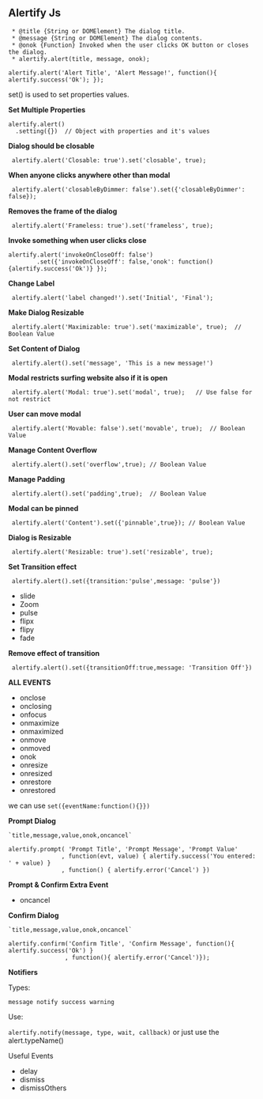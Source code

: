 ## Alertify Js


```
 * @title {String or DOMElement} The dialog title.
 * @message {String or DOMElement} The dialog contents.
 * @onok {Function} Invoked when the user clicks OK button or closes the dialog.
 * alertify.alert(title, message, onok);
 
alertify.alert('Alert Title', 'Alert Message!', function(){ alertify.success('Ok'); });
```
set() is used to set properties values.

**Set Multiple Properties**

```
alertify.alert()
  .setting({})  // Object with properties and it's values
```

**Dialog should be closable**

```
 alertify.alert('Closable: true').set('closable', true); 
```

**When anyone clicks anywhere other than modal**

```
 alertify.alert('closableByDimmer: false').set({'closableByDimmer': false}); 
```

**Removes the frame of the dialog**

```
 alertify.alert('Frameless: true').set('frameless', true); 
 ```
 
 **Invoke something when user clicks close**
 
 ```
 alertify.alert('invokeOnCloseOff: false')
         .set({'invokeOnCloseOff': false,'onok': function(){alertify.success('Ok')} });
  ```
 
 **Change Label**
 
 ```
  alertify.alert('label changed!').set('Initial', 'Final'); 
 ```
 
 **Make Dialog Resizable**
 
 ```
  alertify.alert('Maximizable: true').set('maximizable', true);  // Boolean Value
 ```
 
 **Set Content of Dialog**
 
 ```
  alertify.alert().set('message', 'This is a new message!')
 ```
 
 **Modal restricts surfing website also if it is open**
 
 ```
  alertify.alert('Modal: true').set('modal', true);   // Use false for not restrict
 ```
 
 **User can move modal**
 
 ```
  alertify.alert('Movable: false').set('movable', true);  // Boolean Value
 ```
 
**Manage Content Overflow**

```
 alertify.alert().set('overflow',true); // Boolean Value
```

**Manage Padding**

```
 alertify.alert().set('padding',true);  // Boolean Value

```
**Modal can be pinned**

```
 alertify.alert('Content').set({'pinnable',true}); // Boolean Value
```

**Dialog is Resizable**

```
 alertify.alert('Resizable: true').set('resizable', true); 
```

**Set Transition effect**

```
 alertify.alert().set({transition:'pulse',message: 'pulse'})
```

- slide
- Zoom
- pulse
- flipx
- flipy
- fade

**Remove effect of transition**

```
 alertify.alert().set({transitionOff:true,message: 'Transition Off'}) 
```

**ALL EVENTS**

-  onclose
-  onclosing
-  onfocus
-  onmaximize
-  onmaximized
-  onmove
-  onmoved
-  onok
-  onresize
-  onresized
-  onrestore
-  onrestored

we can use `set({eventName:function(){}})`

**Prompt Dialog**

```
`title,message,value,onok,oncancel`

alertify.prompt( 'Prompt Title', 'Prompt Message', 'Prompt Value'
               , function(evt, value) { alertify.success('You entered: ' + value) }
               , function() { alertify.error('Cancel') })
```

**Prompt & Confirm Extra Event**

 - oncancel

**Confirm Dialog**

```
`title,message,value,onok,oncancel`

alertify.confirm('Confirm Title', 'Confirm Message', function(){ alertify.success('Ok') }
                , function(){ alertify.error('Cancel')});
```

**Notifiers**

Types:

 `message
 notify
 success
 warning`
 
 Use:
 
 `alertify.notify(message, type, wait, callback)` or just use the alert.typeName()
 
 
 Useful Events
 
- delay
- dismiss
- dismissOthers

 
 
 
